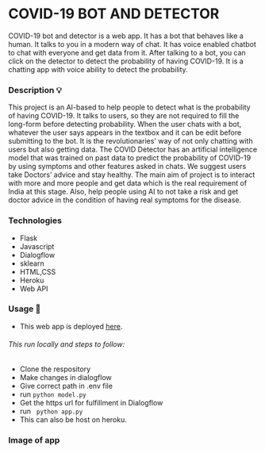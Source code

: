 # COVID-19 BOT AND DETECTOR

COVID-19 bot and detector is a web app. It has a bot that behaves like a human. It talks to you in a modern way of chat. It has voice enabled chatbot to chat with everyone and get data from it. After talking to a bot, you can click on the detector to detect the probability of having COVID-19.  It is a chatting app with voice ability to detect the probability.
 
### Description :bulb:
This project is an AI-based to help people to detect what is the probability of having COVID-19. It talks to users, so they are not required to fill the long-form before detecting probability. When the user chats with a bot, whatever the user says appears in the textbox and it can be edit before submitting to the bot. It is the revolutionaries' way of not only chatting with users but also getting data.
The COVID Detector has an artificial intelligence model that was trained on past data to predict the probability of COVID-19 by using symptoms and other features asked in chats. We suggest users take Doctors’ advice and stay healthy. The main aim of project is to interact with more and more people and get data which is the real requirement of India at this stage. Also, help people using AI to not take a risk and get doctor advice in the condition of having real symptoms for the disease.

### Technologies
* Flask
* Javascript
* Dialogflow
* sklearn
* HTML,CSS
* Heroku
* Web API

### Usage  :pushpin:
* This web app is deployed [here](https://covidbotdetector.herokuapp.com).
###### This run locally and steps to follow:
* Clone the respository
* Make changes in dialogflow 
* Give correct path in .env file
* run 
` python model.py `
* Get the https url for fulfillment in Dialogflow
* run
` python app.py`
* This can also be host on heroku.
### Image of app





